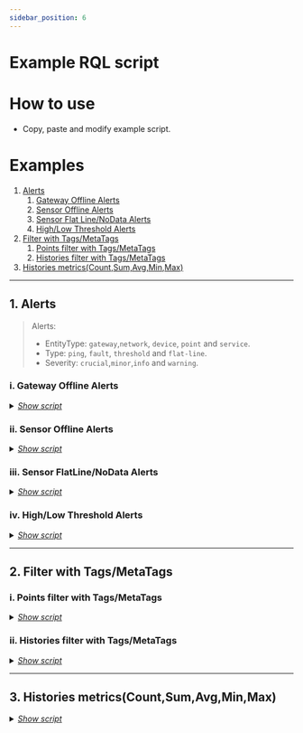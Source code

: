 ```yaml
---
sidebar_position: 6
---
```


# Example RQL script



# How to use

- Copy, paste and modify example script.

# Examples

1. [Alerts](#1-alerts)
    1. [Gateway Offline Alerts](#i-gateway-offline-alerts)
    2. [Sensor Offline Alerts](#ii-sensor-offline-alerts)
    3. [Sensor Flat Line/NoData Alerts](#iii-sensor-flatlinenodata-alerts)
    4. [High/Low Threshold Alerts](#iv-highlow-threshold-alerts)
2. [Filter with Tags/MetaTags](#2-filter-with-tagsmetatags)
    1. [Points filter with Tags/MetaTags](#i-points-filter-with-tagsmetatags)
    2. [Histories filter with Tags/MetaTags](#ii-histories-filter-with-tagsmetatags)
3. [Histories metrics(Count,Sum,Avg,Min,Max)](#3-histories-metricscountsumavgminmax)

***

## 1. Alerts

> Alerts:
>    - EntityType: `gateway`,`network`, `device`, `point` and `service`.
>    - Type: `ping`, `fault`, `threshold` and `flat-line`.
>    - Severity: `crucial`,`minor`,`info` and `warning`.
>

### i. Gateway Offline Alerts

<details><summary><u><i>Show script</i></u></summary>

```js
let result = [];

groups = RQL.ROS.GetGroups();

for (let group of groups) {
    try {
        hostStatusResult = RQL.ROS.UpdateHostsStatus(group?.UUID);
        for (let host of hostStatusResult?.Hosts) {
            if (host.PingFailCount > 0) {
                alert = {
                    HostUUID: host.UUID,
                    EntityType: "gateway",
                    Type: "ping",
                    Status: "active",
                    Severity: "crucial",
                    Title: "gateway offline",
                    Body: `host: ${host.Name}, ping-fail-count: ${host.PingFailCount}`,
                    Tags: [
                        {
                            tag: "ping",
                        },
                    ],
                };

                alertResult = RQL.AddAlert(alert.HostUUID, alert);
                result.push(alertResult);
            }
        }
    } catch (_) {
    }
}

RQL.Result = result.length > 0 ? result : "no alerts";
```

</details>

### ii. Sensor Offline Alerts

<details><summary><u><i>Show script</i></u></summary>

```js
let result = [];
let networks = [];
const connectionErrorMessage = "Connection error";

function addAlert(hostUUID, entityType, type, severity, title, body, tags = []) {
    alert = {
        HostUUID: hostUUID,
        EntityType: entityType,
        Type: type,
        Status: "active",
        Severity: severity,
        Title: title,
        Body: body,
        Tags: tags,
    };
    try {
        res = RQL.AddAlert(alert.HostUUID, alert);
        result.push(res);
    } catch (ex) {
    }
}

hosts = RQL.ROS.GetHosts();
for (let host of hosts) {
    opts = {
        Args: {
            WithDevices: true,
            WithPoints: true,
        },
        HostUUID: host.UUID,
    };
    try {
        networks = RQL.ROS.GetNetworks(opts);


        for (let network of networks) {
            body = `host: ${host.Name}, network: ${network.Name}`;
            if (network.Enable == false) {
                addAlert(host.UUID, "network", "fault", "info", "network offline", `${body} is disabled`);
                continue;
            }

            for (let device of network.Devices) {
                body = `${body}, device: ${device.Name}`;
                if (device.Enable == false) {
                    addAlert(host.UUID, "device", "fault", "info", "device disabled", `${body} is disabled`);
                    continue;
                }

                for (let point of device.Points) {
                    body = `${body}, point: ${point.Name}, address-uuid: ${point.AddressUUID}`;
                    if (point.Enable == false) {
                        addAlert(host.UUID, "point", "fault", "info", "point disabled", `${body} is disabled`);
                        continue;
                    }

                    if (point.Message.includes(connectionErrorMessage)) {
                        addAlert(host.UUID, "point", "ping", "crucial", "sensor offline", `${body} is offline`);
                        continue;
                    }
                }
            }
        }
    } catch (ex) {
    }
}

RQL.Result = result.length > 0 ? result : "no alerts";

```

</details>

### iii. Sensor FlatLine/NoData Alerts

<details><summary><u><i>Show script</i></u></summary>

```js
let result = [];
const hour = 1;
const serverHostUUID = "hos_b1f62bf4358443de";

function addAlert(hostUUID, entityType, entityUUID, type, severity, title, body, tags = []) {
    try {
        alert = {
            HostUUID: hostUUID,
            EntityUUID: entityUUID,
            EntityType: entityType,
            Type: type,
            Status: "active",
            Severity: severity,
            Title: title,
            Body: body,
            Tags: tags,
        };
        res = RQL.AddAlert(alert.HostUUID, alert);
        result.push(res);
    } catch (_) {
    }
}

function getNHoursBeforeNow(n) {
    const now = new Date();
    now.setTime(now.getTime() - n * 60 * 60 * 1000);
    return now.toISOString();
}

function isFlatLine(data = []) {
    if (data.length === 0) {
        return false;
    }

    const val = data[0].Value;
    return data.every((history) => history.Value === val);
}

hosts = RQL.ROS.GetHosts();
for (let host of hosts) {
    if (host.UUID === serverHostUUID) {
        continue
    }
    try {
        netOpts = {
            Args: {
                WithDevices: true,
                WithPoints: true,
            },
            HostUUID: host.UUID,
        };
        networks = RQL.ROS.GetNetworks(netOpts);

        for (let network of networks) {
            if (network.Enable == false || network.HistoryEnable == false) {
                continue;
            }

            for (let device of network.Devices) {
                if (device.Enable == false || device.HistoryEnable == false) {
                    continue;
                }

                for (let point of device.Points) {
                    if (point.Enable == false || point.HistoryEnable == false) {
                        continue;
                    }
                    try {
                        timestamp = getNHoursBeforeNow(hour);
                        histBody = {
                            Filter: `host_uuid=${host.UUID}&&point_uuid=${point.UUID}`,
                            FilterHistory: `timestamp>=${timestamp}`,
                        };
                        histOpts = {
                            Args: {},
                            HostUUID: serverHostUUID,
                        };
                        res = RQL.ROS.GetHistories(histBody, histOpts);

                        body = `host: ${host.Name}, network: ${network.Name}, device: ${device.Name},point: ${point.Name}, address-uuid: ${point.AddressUUID}`;
                        if (res.Data.length === 0) {
                            body = `${body} no data`
                            addAlert(host.UUID, "point", point.UUID, "fault", "crucial", "sensor no data", body);
                            continue;
                        }
                        if (isFlatLine(res.Data)) {
                            body = `${body} value:${res.Data[0].Value} flat line`
                            addAlert(host.UUID, "point", point.UUID, "flat-line", "crucial", "sensor flat line", body);
                        }
                    } catch (_) {
                    }
                }
            }
        }
    } catch (_) {
    }
}

RQL.Result = result.length > 0 ? result : "no alerts";


```

</details>

### iv. High/Low Threshold Alerts

<details><summary><u><i>Show script</i></u></summary>

```js
let result = [];
const highThresholdKey = "HighThreshold";
const lowThresholdKey = "LowThreshold";

function addAlert(hostUUID, entityType, entityUUID, type, severity, title, body, tags = []) {
    try {
        alert = {
            HostUUID: hostUUID,
            EntityType: entityType,
            EntityUUID: entityUUID,
            Type: type,
            Status: "active",
            Severity: severity,
            Title: title,
            Body: body,
            Tags: tags,
        };

        res = RQL.AddAlert(alert.HostUUID, alert);
        result.push(res);
    } catch (_) {
    }
}

hosts = RQL.ROS.GetHosts();
for (let host of hosts) {
    try {
        netOpts = {
            Args: {
                WithDevices: true,
                WithPoints: true,
                WithMetaTags: true,
            },
            HostUUID: host.UUID,
        };
        networks = RQL.ROS.GetNetworks(netOpts);

        for (let network of networks) {
            if (network.Enable == false) {
                continue;
            }
            for (let device of network.Devices) {
                if (device.Enable == false) {
                    continue;
                }
                for (let point of device.Points) {
                    if (point.Enable == false) {
                        continue;
                    }
                    for (let metaTag of point.MetaTags) {
                        title = ""
                        if (metaTag.Key === lowThresholdKey && metaTag.Value > point.PresentValue) {
                            title = "low threshold"
                        } else if (metaTag.Key === highThresholdKey && metaTag.Value < point.PresentValue) {
                            title = "high threshold";
                        }

                        if (title !== "") {
                            body = `host-name: ${host.Name}, network: ${network.Name}, device: ${device.Name},point: ${point.Name},
              address-uuid: ${point.AddressUUID}, value:  ${point.PresentValue}`;
                            addAlert(host.UUID, "point", point.UUID, "threshold", "crucial", title, body);
                        }
                    }
                }
            }
        }
    } catch (_) {
    }
}

RQL.Result = result.length > 0 ? result : "no alerts";


```

</details>

***

## 2. Filter with Tags/MetaTags

### i. Points filter with Tags/MetaTags

<details><summary><u><i>Show script</i></u></summary>

```js
hostUUID = "";
opts = {
    Args: {},
    HostUUID: hostUUID,
};
body = {
    Filter: "",
};

result = RQL.ROS.GetPoints(body, opts);

RQL.Result = result.length > 0 ? result : "no points";

```

#### With tags

>
> - **Fields**
> - `tag:<tag>` -> _Network/Device/Point tag._
> - `point_tag:<tag>` -> _Point tag._
> - **Operators**
> - Comparison Operators
> - `=` -> _Equal to._
> - `!=` -> _Not equal to._
> - Logical Operators
> - `&&` -> _And._
> - `||` -> _Or._
>
> >
> > **Filter examples:**
> > - `Filter:"(tag=tag1&&tag!=tag2)"`
> > - `Filter:"(tag=tag1||tag!=tag2)"`
> > - `Filter:"(point_tag=tag1&&point_tag!=tag2)"`
> > - `Filter:"(point_tag=tag1||point_tag!=tag2)"`
> >
>

#### With meta tags

>
> - **Fields**
> - `meta_tag_key_value:<key>:<value>` -> _Network/Device/Point meta tag key and value._
> - `meta_tag_key_or_value:<key>:<value>` -> _Network/Device/Point meta tag key or value._
> - `point_meta_tag_key_value:<key>:<value>` -> _Point meta tag key and value._
> - `point_meta_tag_key_or_value:<key>:<value>` -> _Point meta tag key or value._
> - **Operators**
> - Comparison Operators
> - `=` -> _Equal to._
> - `!=` -> _Not equal to._
> - Logical Operators
> - `&&` -> _And._
> - `||` -> _Or._
>
> >
> > **Filter examples:**
> > - `Filter:"(meta_tag_key_value=key1:value1&&meta_tag_key_value=key2:value2)"`
> > - `Filter:"(meta_tag_key_or_value=key1:value1&&meta_tag_key_or_value=key2:value2)"`
> > - `Filter:"(point_meta_tag_key_value=key1:value1&&point_meta_tag_key_value=key2:value2)"`
> > - `Filter:"(point_meta_tag_key_or_value=key1:value1&&point_meta_tag_key_or_value=key2:value2)"`
> >
>

</details>

### ii. Histories filter with Tags/MetaTags

<details><summary><u><i>Show script</i></u></summary>

```js
hostUUID = "";
opts = {
    Args: {},
    HostUUID: hostUUID,
};
body = {
    Filter: "",
};

RQL.Result = RQL.ROS.GetHistories(body, opts);

```

### With tags

>
> - **Fields**
> - `tag:<tag>` -> _Network/Device/Point tag._
> - `network_tag:<tag>` -> _Network tag._
> - `device_tag:<tag>` -> _Device tag._
> - `point_tag:<tag>` -> _Point tag._
> - **Operators**
> - Comparison Operators
> - `=` -> _Equal to._
> - `!=` -> _Not equal to._
> - Logical Operators
> - `&&` -> _And._
> - `||` -> _Or._
>
> >
> > **Filter examples:**
> > - `Filter:"(tag=tag1&&tag=tag2)"`
> > - `Filter:"(tag=tag1||tag=tag2)"`
> > - `Filter:"(network_tag=tag1&&device_tag=tag2&&point_tag=tag3)"`
> > - `Filter:"(network_tag=tag1||device_tag=tag2||point_tag=tag3)"`
> >
>

### With Meta tags

> - **Fields**
> - `meta_tag_key_value:<key>:<value>` -> _Network/Device/Point meta tag key and value._
> - `meta_tag_key_or_value:<key>:<value>` -> _Network/Device/Point meta tag key or value._
> - `network_meta_tag_key_value:<key>:<value>` -> _Network meta tag key and value._
> - `network_meta_tag_key_or_value:<key>:<value>` -> _Network meta tag key or value._
> - `device_meta_tag_key_value:<key>:<value>` -> _Device meta tag key and value._
> - `device_meta_tag_key_or_value:<key>:<value>` -> _Device meta tag key or value._
> - `point_meta_tag_key_value:<key>:<value>` -> _Point meta tag key and value._
> - `point_meta_tag_key_or_value:<key>:<value>` -> _Point meta tag key or value._
> - **Operators**
> - Comparison Operators
> - `=` -> _Equal to._
> - `!=` -> _Not equal to._
> - Logical Operators
> - `&&` -> _And._
> - `||` -> _Or._
>
> >
> > **Filter examples:**
> > - `Filter:"(meta_tag_key_value=tag1;value1:100&&meta_tag_key_or_value=tag2;value2)"`
> > - `Filter:"(meta_tag_key_value=tag1;value1:100||meta_tag_key_or_value=tag2;value2)"`
> > - `Filter:"(metwork_meta_tag_key_value=tag1;value1:100&&device_meta_tag_key_value=tag2;value2&&point_meta_tag_key_value=tag3;value3)"`
> > - `Filter:"(metwork_meta_tag_key_or_value=tag1;value1:100&&device_meta_tag_key_or_value=tag2;value2&&point_meta_tag_key_or_value=tag3;value3)"`
> >
>

</details>

***

## 3. Histories metrics(Count,Sum,Avg,Min,Max)

<details><summary><u><i>Show script</i></u></summary>

```js
result = {
    OverallMetrics: {Count: 0, Sum: 0, Average: 0, Min: 0, Max: 0},
    IndividualMetrics: [],
};
hostUUID = "hos_b1f62bf4358443de";
opts = {
    Args: {},
    HostUUID: hostUUID,
};

function calculateMetrics(values) {
    Count = values.length;
    if (Count === 0) {
        return {Count: 0, Sum: 0, Average: 0, Min: 0, Max: 0};
    }

    Sum = values.reduce((sum, value) => sum + value.Value, 0);
    Average = Sum / Count;

    valueArr = values.map((value) => value.Value);
    Min = Math.min(...valueArr);
    Max = Math.max(...valueArr);

    return {Count, Sum, Average, Min, Max};
}

body = {
    Filter: "",
    FilterHistory: `timestamp>2024-05-01T01:00:00Z&&timestamp<2024-06-30T01:00:00Z`,
};

histories = RQL.ROS.GetHistories(body, opts);

allValues = histories.Data.flatMap((history) => history.Values);

result.OverallMetrics = calculateMetrics(allValues);

for (history of histories.Data) {
    metrics = calculateMetrics(history.Values);
    result.IndividualMetrics.push({...history, ...{Metrics: metrics}});
}

RQL.Result = result;

```

</details>
